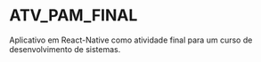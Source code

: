 # ATV_PAM_FINAL
Aplicativo em React-Native como atividade final para um curso de desenvolvimento de sistemas.
